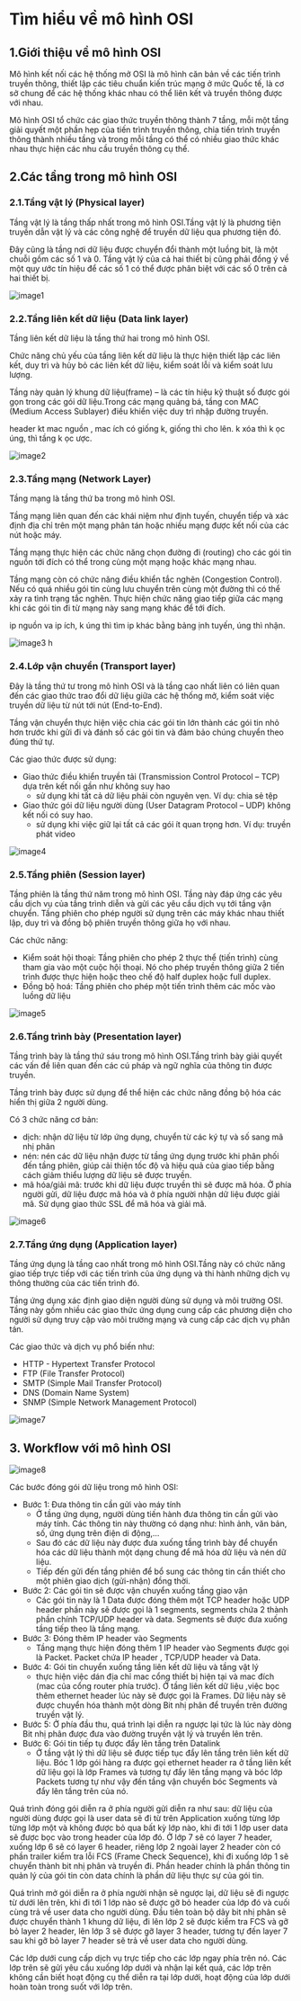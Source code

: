 # Tìm hiểu về mô hình OSI


##  1.Giới thiệu về mô hình OSI
 
Mô hình kết nối các hệ thống mở OSI là mô hình căn bản về các tiến trình truyền thông, thiết lập các tiêu chuẩn kiến trúc mạng ở mức Quốc tế, là cơ sở chung để các hệ thống khác nhau có thể liên kết và truyền thông được với nhau. 

Mô hình OSI tổ chức các giao thức truyền thông thành 7 tầng, mỗi một tầng giải quyết một phần hẹp của tiến trình truyền thông, chia tiến trình truyền thông thành nhiều tầng và trong mỗi tầng có thể có nhiều giao thức khác nhau thực hiện các nhu cầu truyền thông cụ thể.


## 2.Các tầng trong mô hình OSI

### 2.1.Tầng vật lý (Physical layer)

Tầng vật lý là tầng thấp nhất trong mô hình OSI.Tầng vật lý là phương tiện truyền dẫn vật lý và các công nghệ để truyền dữ liệu qua phương tiện đó.

Đây cũng là tầng nơi dữ liệu được chuyển đổi thành một luồng bit, là một chuỗi gồm các số 1 và 0. Tầng vật lý của cả hai thiết bị cũng phải đồng ý về một quy ước tín hiệu để các số 1 có thể được phân biệt với các số 0 trên cả hai thiết bị.

![image1](/HoangNH/2.TimhieuOSI/image/image1.png)

### 2.2.Tầng liên kết dữ liệu (Data link layer)

Tầng liên kết dữ liệu là tầng thứ hai trong mô hình OSI.

Chức năng chủ yếu của tầng liên kết dữ liệu là thực hiện thiết lập các liên kết, duy trì và hủy bỏ các liên kết dữ liệu, kiểm soát lỗi và kiểm soát lưu lượng.

Tầng này quản lý khung dữ liệu(frame) – là các tín hiệu kỹ thuật số được gói gọn trong các gói dữ liệu.Trong các mạng quảng bá, tầng con MAC (Medium Access Sublayer) điều khiển việc duy trì nhập đường truyền.

header kt mac nguồn , mac ích có giống k, giống thì cho lên. k xóa thì k ọc úng, thì tầng k ọc ược.

![image2](/HoangNH/2.TimhieuOSI/image/image2.png)
### 2.3.Tầng mạng (Network Layer)

Tầng mạng là tầng thứ ba trong mô hình OSI.

Tầng mạng liên quan đến các khái niệm như định tuyến, chuyển tiếp và xác định địa chỉ trên một mạng phân tán hoặc nhiều mạng được kết nối của các nút hoặc máy. 

Tầng mạng thực hiện các chức năng chọn đường đi (routing) cho các gói tin nguồn tới đích có thể trong cùng một mạng hoặc khác mạng nhau. 

Tầng mạng còn có chức năng điều khiển tắc nghẽn (Congestion Control). Nếu có quá nhiều gói tin cùng lưu chuyển trên cùng một đường thì có thể xảy ra tình trạng tắc nghẽn. Thực hiện chức năng giao tiếp giữa các mạng khi các gói tin đi từ mạng này sang mạng khác để tới đích.

ip nguồn va ip ích, k úng thì tìm ip khác bằng bảng ịnh tuyến, úng thì nhận. 

![image3](/HoangNH/2.TimhieuOSI/image/image3.png)
h
### 2.4.Lớp vận chuyển (Transport layer)

Đây là tầng thứ tư trong mô hình OSI và là tầng cao nhất liên có liên quan đến các giao thức trao đổi dữ liệu giữa các hệ thống mở, kiểm soát việc truyền dữ liệu từ nút tới nút (End-to-End).

Tầng vận chuyển thực hiện việc chia các gói tin lớn thành các gói tin nhỏ hơn trước khi gửi đi và đánh số các gói tin và đảm bảo chúng chuyển theo đúng thứ tự.

Các giao thức được sử dụng:

- Giao thức điều khiển truyền tải (Transmission Control Protocol – TCP) dựa trên kết nối gần như không suy hao
  + sử dụng khi tất cả dữ liệu phải còn nguyên vẹn. Ví dụ: chia sẻ tệp
- Giao thức gói dữ liệu người dùng (User Datagram Protocol – UDP) không kết nối có suy hao.
  + sử dụng khi việc giữ lại tất cả các gói ít quan trọng hơn. Ví dụ: truyền phát video

![image4](/HoangNH/2.TimhieuOSI/image/image4.png)

### 2.5.Tầng phiên (Session layer)

Tầng phiên là tầng thứ năm trong mô hình OSI. Tầng này đáp ứng các yêu cầu dịch vụ của tầng trình diễn và gửi các yêu cầu dịch vụ tới tầng vận chuyển.
Tầng phiên cho phép người sử dụng trên các máy khác nhau thiết lập, duy trì và đồng bộ phiên truyền thông giữa họ với nhau.

Các chức năng: 

- Kiểm soát hội thoại: Tầng phiên cho phép 2 thực thể (tiến trình) cùng tham gia vào một cuộc hội thoại. Nó cho phép truyền thông giữa 2 tiến trình được thực hiện hoặc theo chế độ half duplex hoặc full duplex.
- Đồng bộ hoá: Tầng phiên cho phép một tiến trình thêm các mốc vào luồng dữ liệu

![image5](/HoangNH/2.TimhieuOSI/image/image5.png)

### 2.6.Tầng trình bày (Presentation layer)

Tầng trình bày là tầng thứ sáu trong mô hình OSI.Tầng trình bày giải quyết các vấn đề liên quan đến các cú pháp và ngữ nghĩa của thông tin được truyền.

Tầng trình bày được sử dụng để thể hiện các chức năng đồng bộ hóa các hiển thị giữa 2 người dùng.

Có 3 chức năng cơ bản:

- dịch: nhận dữ liệu từ lớp ứng dụng, chuyển từ các ký tự và số sang mã nhị phân
- nén: nén các dữ liệu nhận được từ tầng ứng dụng trước khi phân phối đến tầng phiên, giúp cải thiện tốc độ và hiệu quả của giao tiếp bằng cách giảm thiểu lượng dữ liệu sẽ được truyền.
- mã hóa/giải mã: trước khi dữ liệu được truyền thì sẽ được mã hóa. Ở phía người gửi, dữ liệu được mã hóa và ở phía người nhận dữ liệu được giải mã. Sử dụng giao thức SSL để mã hóa và giải mã.

![image6](/HoangNH/2.TimhieuOSI/image/image6.png)

### 2.7.Tầng ứng dụng (Application layer)
Tầng ứng dụng là tầng cao nhất trong mô hình OSI.Tầng này có chức năng giao tiếp trực tiếp với các tiến trình của ứng dụng và thi hành những dịch vụ thông thường của các tiến trình đó.

Tầng ứng dụng xác định giao diện người dùng sử dụng và môi trường OSI. Tầng này gồm nhiều các giao thức ứng dụng cung cấp các phương diện cho người sử dụng truy cập vào môi trường mạng và cung cấp các dịch vụ phân tán.

Các giao thức và dịch vụ phổ biến như:
- HTTP - Hypertext Transfer Protocol
- FTP (File Transfer Protocol)
- SMTP (Simple Mail Transfer Protocol)
- DNS (Domain Name System)
- SNMP (Simple Network Management Protocol)

![image7](/HoangNH/2.TimhieuOSI/image/image7.png)


## 3. Workflow với mô hình OSI

![image8](/HoangNH/2.TimhieuOSI/image/image8.avif)

Các bước đóng gói dữ liệu trong mô hình OSI:
- Bước 1: Đưa thông tin cần gửi vào máy tính
  - Ở tầng ứng dụng, người dùng tiến hành đưa thông tin cần gửi vào máy tính. Các thông tin này thường có dạng như: hình ảnh, văn bản, số, ứng dụng trên điện di động,...
  - Sau đó các dữ liệu này được đưa xuống tầng trình bày để chuyển hóa các dữ liệu thành một dạng chung để mã hóa dữ liệu và nén dữ liệu.
  - Tiếp đến gửi đến tầng phiên để bổ sung các thông tin cần thiết cho một phiên giao dịch (gửi-nhận) đồng thời.
- Bước 2: Các gói tin sẽ được vận chuyển xuống tầng giao vận
  - Các gói tin này là 1 Data được đóng thêm một TCP header hoặc UDP header phần này sẽ được gọi là 1 segments, segments chứa 2 thành phần chính TCP/UDP header và data. Segments sẽ được đưa xuống tầng tiếp theo là tầng mạng.
- Bước 3: Đóng thêm IP header vào Segments
  - Tầng mạng thực hiện đóng thêm 1 IP header vào Segments được gọi là Packet. Packet chứa IP header , TCP/UDP header và Data.
- Bước 4: Gói tin chuyển xuống tầng liên kết dữ liệu và tầng vật lý
  - thực hiện việc dán địa chỉ mac cổng thiết bị hiện tại và mac đích (mac của cổng router phía trước). Ở tầng liên kết dữ liệu ,việc bọc thêm ethernet header lúc này sẽ được gọi là Frames. Dữ liệu này sẽ được chuyển hóa thành một dòng Bit nhị phân để truyền trên đường truyền vật lý.
- Bước 5: Ở phía đầu thu, quá trình lại diễn ra ngược lại tức là lúc này dòng Bit nhị phân được đưa vào đường truyền vật lý và truyền lên trên.
- Bước 6: Gói tin tiếp tụ được đẩy lên tầng trên Datalink
  - Ở tầng vật lý thì dữ liệu sẽ được tiếp tục đẩy lên tầng trên liên kết dữ liệu. Bóc 1 lớp gói hàng ra được gọi ethernet header ra ở tầng liên kết dữ liệu gọi là lớp Frames và tương tự đẩy lên tầng mạng và bóc lớp Packets tương tự như vậy đến tầng vận chuyển bóc Segments và đẩy lên tầng trên của nó.

Quá trình đóng gói diễn ra ở phía người gửi diễn ra như sau: dữ liệu của người dùng được gọi là user data sẽ đi từ trên Application xuống từng lớp từng lớp một và không được bỏ qua bất kỳ lớp nào, khi đi tới 1 lớp user data sẽ được bọc vào trong header của lớp đó. Ở lớp 7 sẽ có layer 7 header, xuống lớp 6 sẽ có layer 6 header, riêng lớp 2 ngoài layer 2 header còn có phần trailer kiểm tra lỗi FCS (Frame Check Sequence), khi đi xuống lớp 1 sẽ chuyển thành bit nhị phân và truyền đi. Phần header chính là phần thông tin quản lý của gói tin còn data chính là phần dữ liệu thực sự của gói tin.

Quá trình mở gói diễn ra ở phía người nhận sẽ ngược lại, dữ liệu sẽ đi ngược từ dưới lên trên, khi đi tới 1 lớp nào sẽ được gỡ bỏ header của lớp đó và cuối cùng trả về user data cho người dùng. Đầu tiên toàn bộ dãy bit nhị phân sẽ được chuyển thành 1 khung dữ liệu, đi lên lớp 2 sẽ được kiểm tra FCS và gỡ bỏ layer 2 header, lên lớp 3 sẽ được gỡ layer 3 header, tương tự đến layer 7 sau khi gỡ bỏ layer 7 header sẽ trả về user data cho người dùng.

Các lớp dưới cung cấp dịch vụ trực tiếp cho các lớp ngay phía trên nó. Các lớp trên sẽ gửi yêu cầu xuống lớp dưới và nhận lại kết quả, các lớp trên không cần biết hoạt động cụ thể diễn ra tại lớp dưới, hoạt động của lớp dưới hoàn toàn trong suốt với lớp trên.

